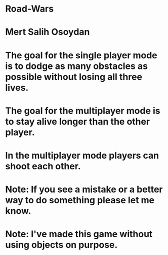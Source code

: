 # Road-Wars
# Mert Salih Osoydan
# The goal for the single player mode is to dodge as many obstacles as possible without losing all three lives.
# The goal for the multiplayer mode is to stay alive longer than the other player.
# In the multiplayer mode players can shoot each other.

# Note: If you see a mistake or a better way to do something please let me know.
# Note: I've made this game without using objects on purpose.

